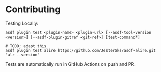 # Contributing

Testing Locally:

```shell
asdf plugin test <plugin-name> <plugin-url> [--asdf-tool-version <version>] [--asdf-plugin-gitref <git-ref>] [test-command*]

# TODO: adapt this
asdf plugin test alire https://github.com/JesterSks/asdf-alire.git "alr --version"
```

Tests are automatically run in GitHub Actions on push and PR.
